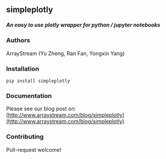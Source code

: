 ## simpleplotly
##### An easy to use plotly wrapper for python / jupyter notebooks

### Authors

ArrayStream (Yu Zheng, Ran Fan, Yongxin Yang)

### Installation
```pip install simpleplotly```

### Documentation

Please see our blog post on: [http://www.arraystream.com/blog/simpleplotly](http://www.arraystream.com/blog/simpleplotly)

### Contributing

Pull-request welcome!
